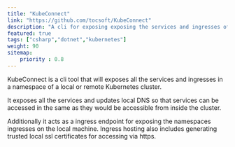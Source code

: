 ```yaml
---
title: "KubeConnect"
link: "https://github.com/tocsoft/KubeConnect"
description: "A cli for exposing exposing the services and ingresses of a Kubernetes cluster to the users local machine."
featured: true
tags: ["csharp","dotnet","kubernetes"]
weight: 90
sitemap: 
    priority : 0.8
---
```

KubeConnect is a cli tool that will exposes all the services and ingresses in a namespace of a local or remote Kubernetes cluster.

It exposes all the services and updates local DNS so that services can be accessed in the same as they would be accessible from inside the cluster.

Additionally it acts as a ingress endpoint for exposing the namespaces ingresses on the local machine. Ingress hosting also includes generating trusted local ssl certificates for accessing via https.